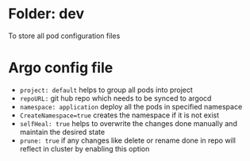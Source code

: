 # Folder: dev
  To store all pod configuration files

# Argo config file

- `project: default` helps to group all pods into project
- `repoURL:` git hub repo which needs to be synced to argocd
- `namespace: application` deploy all the pods in specified namespace
- `CreateNamespace=true` creates the namespace if it is not exist
- `selfHeal: true` helps to overwrite the changes done manually and maintain the desired state
- `prune: true` if any changes like delete or rename done in repo will reflect in cluster by enabling this option